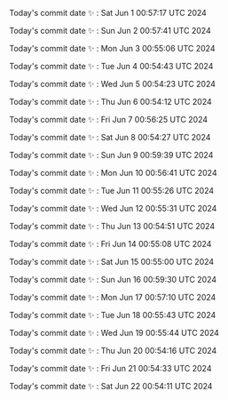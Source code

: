 Today's commit date ✨ : Sat Jun 1 00:57:17 UTC 2024 

Today's commit date ✨ : Sun Jun 2 00:57:41 UTC 2024 

Today's commit date ✨ : Mon Jun 3 00:55:06 UTC 2024 

Today's commit date ✨ : Tue Jun 4 00:54:43 UTC 2024 

Today's commit date ✨ : Wed Jun 5 00:54:23 UTC 2024 

Today's commit date ✨ : Thu Jun 6 00:54:12 UTC 2024 

Today's commit date ✨ : Fri Jun 7 00:56:25 UTC 2024 

Today's commit date ✨ : Sat Jun 8 00:54:27 UTC 2024 

Today's commit date ✨ : Sun Jun 9 00:59:39 UTC 2024 

Today's commit date ✨ : Mon Jun 10 00:56:41 UTC 2024 

Today's commit date ✨ : Tue Jun 11 00:55:26 UTC 2024 

Today's commit date ✨ : Wed Jun 12 00:55:31 UTC 2024 

Today's commit date ✨ : Thu Jun 13 00:54:51 UTC 2024 

Today's commit date ✨ : Fri Jun 14 00:55:08 UTC 2024 

Today's commit date ✨ : Sat Jun 15 00:55:00 UTC 2024 

Today's commit date ✨ : Sun Jun 16 00:59:30 UTC 2024 

Today's commit date ✨ : Mon Jun 17 00:57:10 UTC 2024 

Today's commit date ✨ : Tue Jun 18 00:55:43 UTC 2024 

Today's commit date ✨ : Wed Jun 19 00:55:44 UTC 2024 

Today's commit date ✨ : Thu Jun 20 00:54:16 UTC 2024 

Today's commit date ✨ : Fri Jun 21 00:54:33 UTC 2024 

Today's commit date ✨ : Sat Jun 22 00:54:11 UTC 2024 

